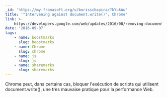 ```yaml
---
_id: 'https://my.framasoft.org/u/borisschapira/?kYukAw'
title: '"Intervening against document.write()", Chrome'
link: >-
    https://developers.google.com/web/updates/2016/08/removing-document-write?utm_source=html5weekly&utm_medium=email
date: '2016-09-07'
tags:
    - name: boostmarks
      slug: boostmarks
    - name: Chrome
      slug: chrome
    - name: js
      slug: js
    - name: sharemarks
      slug: sharemarks
---
```


<div class="markdown"><p>Chrome peut, dans certains cas, bloquer l'exécution de scripts qui utilisent document.write(), une très mauvaise pratique pour la performance Web.
</p></div>
